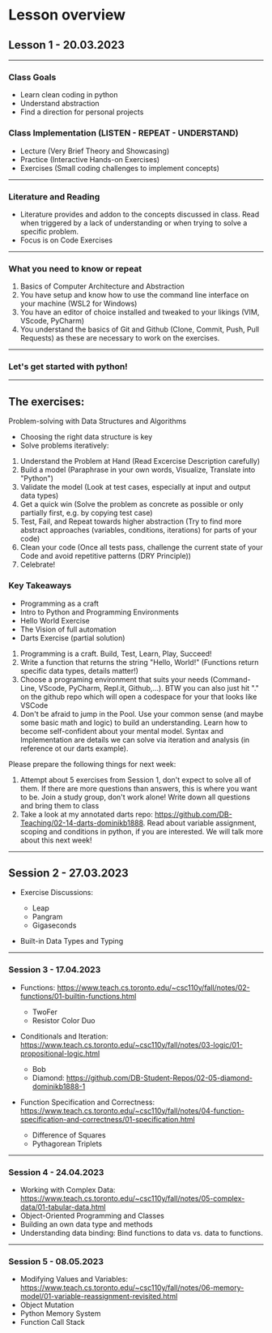 # Lesson overview

## Lesson 1 - 20.03.2023

---

### Class Goals

- Learn clean coding in python
- Understand abstraction
- Find a direction for personal projects


### Class Implementation (LISTEN - REPEAT - UNDERSTAND)

- Lecture (Very Brief Theory and Showcasing)
- Practice (Interactive Hands-on Exercises)
- Exercises (Small coding challenges to implement concepts)

---

### Literature and Reading

- Literature provides and addon to the concepts discussed in class. Read when triggered by a lack of understanding or when trying to solve a specific problem.
- Focus is on Code Exercises

---

### What you need to know or repeat

1. Basics of Computer Architecture and Abstraction
2. You have setup and know how to use the command line interface on your machine (WSL2 for Windows)
3. You have an editor of choice installed and tweaked to your likings (VIM, VScode, PyCharm)
4. You understand the basics of Git and Github (Clone, Commit, Push, Pull Requests) as these are necessary to work on the exercises.

---

### Let's get started with python!

---

## The exercises:

Problem-solving with Data Structures and Algorithms
- Choosing the right data structure is key
- Solve problems iteratively:
1. Understand the Problem at Hand (Read Excercise Description carefully)
2. Build a model (Paraphrase in your own words, Visualize, Translate into "Python")
3. Validate the model (Look at test cases, especially at input and output data types)
4. Get a quick win (Solve the problem as concrete as possible or only partially first, e.g. by copying test case)
5. Test, Fail, and Repeat towards higher abstraction (Try to find more abstract approaches (variables, conditions, iterations) for parts of your code)
6. Clean your code (Once all tests pass, challenge the current state of your Code and avoid repetitive patterns (DRY Principle))
7. Celebrate!


### Key Takeaways

- Programming as a craft
- Intro to Python and Programming Environments
- Hello World Exercise
- The Vision of full automation
- Darts Exercise (partial solution)

1. Programming is a craft. Build, Test, Learn, Play, Succeed!
2. Write a function that returns the string "Hello, World!" (Functions return specific data types, details matter!)
3. Choose a programing environment that suits your needs (Command-Line, VScode, PyCharm, Repl.it, Github,...). BTW you can also just hit "." on the github repo which will open a codespace for your that looks like VSCode
4. Don't be afraid to jump in the Pool. Use your common sense (and maybe some basic math and logic) to build an understanding. Learn how to become self-confident about your mental model. Syntax and Implementation are details we can solve via iteration and analysis (in reference ot our darts example).

Please prepare the following things for next week:
1. Attempt about 5 exercises from Session 1, don't expect to solve all of them. If there are more questions than answers, this is where you want to be. Join a study group, don't work alone! Write down all questions and bring them to class
2. Take a look at my annotated darts repo: https://github.com/DB-Teaching/02-14-darts-dominikb1888. Read about variable assignment, scoping and conditions in python, if you are interested. We will talk more about this next week!


---

## Session 2 - 27.03.2023


- Exercise Discussions:
    - Leap
    - Pangram
    - Gigaseconds

- Built-in Data Types and Typing


---

### Session 3 - 17.04.2023

- Functions: https://www.teach.cs.toronto.edu/~csc110y/fall/notes/02-functions/01-builtin-functions.html
    - TwoFer
    - Resistor Color Duo

- Conditionals and Iteration: https://www.teach.cs.toronto.edu/~csc110y/fall/notes/03-logic/01-propositional-logic.html
    - Bob
    - Diamond: https://github.com/DB-Student-Repos/02-05-diamond-dominikb1888-1

- Function Specification and Correctness: https://www.teach.cs.toronto.edu/~csc110y/fall/notes/04-function-specification-and-correctness/01-specification.html
    - Difference of Squares
    - Pythagorean Triplets


---

### Session 4 - 24.04.2023

- Working with Complex Data: https://www.teach.cs.toronto.edu/~csc110y/fall/notes/05-complex-data/01-tabular-data.html
- Object-Oriented Programming and Classes
- Building an own data type and methods
- Understanding data binding: Bind functions to data vs. data to functions.


---

### Session 5 - 08.05.2023

- Modifying Values and Variables: https://www.teach.cs.toronto.edu/~csc110y/fall/notes/06-memory-model/01-variable-reassignment-revisited.html
- Object Mutation
- Python Memory System
- Function Call Stack
